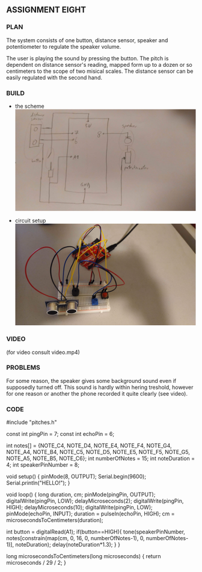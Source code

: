 ## ASSIGNMENT EIGHT

### PLAN

The system consists of one button, distance sensor, speaker and potentiometer to regulate the speaker volume.

The user is playing the sound by pressing the button. The pitch is dependent on distance sensor's reading, mapped form up to a dozen or so centimeters to the scope of two misical scales. The distance sensor can be easily regulated with the second hand.


### BUILD

- the scheme\
![](0.jpg)

- circuit setup\
![](1.jpg)


### VIDEO

(for video consult video.mp4)


### PROBLEMS

For some reason, the speaker gives some background sound even if supposedly turned off. This sound is hardly within hering treshold, however for one reason or another the phone recorded it quite clearly (see video).


### CODE

#include "pitches.h"

const int pingPin = 7;
const int echoPin = 6;

int notes[] = {NOTE_C4, NOTE_D4, NOTE_E4, NOTE_F4, NOTE_G4, NOTE_A4, NOTE_B4, NOTE_C5, NOTE_D5, NOTE_E5, NOTE_F5, NOTE_G5, NOTE_A5, NOTE_B5, NOTE_C6};
int numberOfNotes = 15;
int noteDuration = 4;
int speakerPinNumber = 8;

void setup() {
  pinMode(8, OUTPUT);
  Serial.begin(9600);
  Serial.println("HELLO!");
}

void loop() {
  long duration, cm;
  pinMode(pingPin, OUTPUT);
  digitalWrite(pingPin, LOW);
  delayMicroseconds(2);
  digitalWrite(pingPin, HIGH);
  delayMicroseconds(10);
  digitalWrite(pingPin, LOW);
  pinMode(echoPin, INPUT);
  duration = pulseIn(echoPin, HIGH);
  cm = microsecondsToCentimeters(duration);
  
  int button = digitalRead(A1);
  if(button==HIGH){
    tone(speakerPinNumber, notes[constrain(map(cm, 0, 16, 0, numberOfNotes-1), 0, numberOfNotes-1)], noteDuration);
    delay(noteDuration*1.3);
  }
}

long microsecondsToCentimeters(long microseconds) {
   return microseconds / 29 / 2;
}
